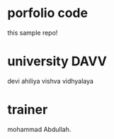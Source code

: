 # porfolio code
this sample repo!
# university DAVV
devi ahiliya vishva vidhyalaya
# trainer
mohammad Abdullah.
